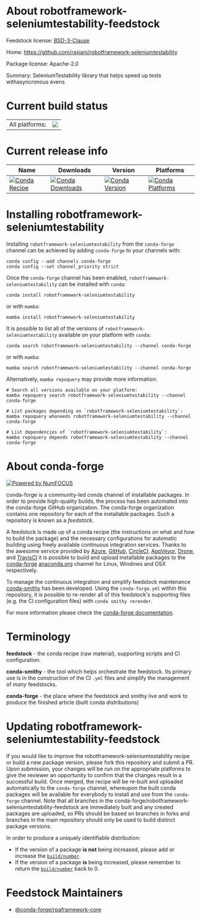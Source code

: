About robotframework-seleniumtestability-feedstock
==================================================

Feedstock license: [BSD-3-Clause](https://github.com/conda-forge/robotframework-seleniumtestability-feedstock/blob/main/LICENSE.txt)

Home: https://github.com/rasjani/robotframework-seleniumtestability

Package license: Apache-2.0

Summary: SeleniumTestability library that helps speed up tests withasyncronous evens

Current build status
====================


<table><tr><td>All platforms:</td>
    <td>
      <a href="https://dev.azure.com/conda-forge/feedstock-builds/_build/latest?definitionId=11343&branchName=main">
        <img src="https://dev.azure.com/conda-forge/feedstock-builds/_apis/build/status/robotframework-seleniumtestability-feedstock?branchName=main">
      </a>
    </td>
  </tr>
</table>

Current release info
====================

| Name | Downloads | Version | Platforms |
| --- | --- | --- | --- |
| [![Conda Recipe](https://img.shields.io/badge/recipe-robotframework--seleniumtestability-green.svg)](https://anaconda.org/conda-forge/robotframework-seleniumtestability) | [![Conda Downloads](https://img.shields.io/conda/dn/conda-forge/robotframework-seleniumtestability.svg)](https://anaconda.org/conda-forge/robotframework-seleniumtestability) | [![Conda Version](https://img.shields.io/conda/vn/conda-forge/robotframework-seleniumtestability.svg)](https://anaconda.org/conda-forge/robotframework-seleniumtestability) | [![Conda Platforms](https://img.shields.io/conda/pn/conda-forge/robotframework-seleniumtestability.svg)](https://anaconda.org/conda-forge/robotframework-seleniumtestability) |

Installing robotframework-seleniumtestability
=============================================

Installing `robotframework-seleniumtestability` from the `conda-forge` channel can be achieved by adding `conda-forge` to your channels with:

```
conda config --add channels conda-forge
conda config --set channel_priority strict
```

Once the `conda-forge` channel has been enabled, `robotframework-seleniumtestability` can be installed with `conda`:

```
conda install robotframework-seleniumtestability
```

or with `mamba`:

```
mamba install robotframework-seleniumtestability
```

It is possible to list all of the versions of `robotframework-seleniumtestability` available on your platform with `conda`:

```
conda search robotframework-seleniumtestability --channel conda-forge
```

or with `mamba`:

```
mamba search robotframework-seleniumtestability --channel conda-forge
```

Alternatively, `mamba repoquery` may provide more information:

```
# Search all versions available on your platform:
mamba repoquery search robotframework-seleniumtestability --channel conda-forge

# List packages depending on `robotframework-seleniumtestability`:
mamba repoquery whoneeds robotframework-seleniumtestability --channel conda-forge

# List dependencies of `robotframework-seleniumtestability`:
mamba repoquery depends robotframework-seleniumtestability --channel conda-forge
```


About conda-forge
=================

[![Powered by
NumFOCUS](https://img.shields.io/badge/powered%20by-NumFOCUS-orange.svg?style=flat&colorA=E1523D&colorB=007D8A)](https://numfocus.org)

conda-forge is a community-led conda channel of installable packages.
In order to provide high-quality builds, the process has been automated into the
conda-forge GitHub organization. The conda-forge organization contains one repository
for each of the installable packages. Such a repository is known as a *feedstock*.

A feedstock is made up of a conda recipe (the instructions on what and how to build
the package) and the necessary configurations for automatic building using freely
available continuous integration services. Thanks to the awesome service provided by
[Azure](https://azure.microsoft.com/en-us/services/devops/), [GitHub](https://github.com/),
[CircleCI](https://circleci.com/), [AppVeyor](https://www.appveyor.com/),
[Drone](https://cloud.drone.io/welcome), and [TravisCI](https://travis-ci.com/)
it is possible to build and upload installable packages to the
[conda-forge](https://anaconda.org/conda-forge) [anaconda.org](https://anaconda.org/)
channel for Linux, Windows and OSX respectively.

To manage the continuous integration and simplify feedstock maintenance
[conda-smithy](https://github.com/conda-forge/conda-smithy) has been developed.
Using the ``conda-forge.yml`` within this repository, it is possible to re-render all of
this feedstock's supporting files (e.g. the CI configuration files) with ``conda smithy rerender``.

For more information please check the [conda-forge documentation](https://conda-forge.org/docs/).

Terminology
===========

**feedstock** - the conda recipe (raw material), supporting scripts and CI configuration.

**conda-smithy** - the tool which helps orchestrate the feedstock.
                   Its primary use is in the construction of the CI ``.yml`` files
                   and simplify the management of *many* feedstocks.

**conda-forge** - the place where the feedstock and smithy live and work to
                  produce the finished article (built conda distributions)


Updating robotframework-seleniumtestability-feedstock
=====================================================

If you would like to improve the robotframework-seleniumtestability recipe or build a new
package version, please fork this repository and submit a PR. Upon submission,
your changes will be run on the appropriate platforms to give the reviewer an
opportunity to confirm that the changes result in a successful build. Once
merged, the recipe will be re-built and uploaded automatically to the
`conda-forge` channel, whereupon the built conda packages will be available for
everybody to install and use from the `conda-forge` channel.
Note that all branches in the conda-forge/robotframework-seleniumtestability-feedstock are
immediately built and any created packages are uploaded, so PRs should be based
on branches in forks and branches in the main repository should only be used to
build distinct package versions.

In order to produce a uniquely identifiable distribution:
 * If the version of a package **is not** being increased, please add or increase
   the [``build/number``](https://docs.conda.io/projects/conda-build/en/latest/resources/define-metadata.html#build-number-and-string).
 * If the version of a package **is** being increased, please remember to return
   the [``build/number``](https://docs.conda.io/projects/conda-build/en/latest/resources/define-metadata.html#build-number-and-string)
   back to 0.

Feedstock Maintainers
=====================

* [@conda-forge/rpaframework-core](https://github.com/orgs/conda-forge/teams/rpaframework-core/)

